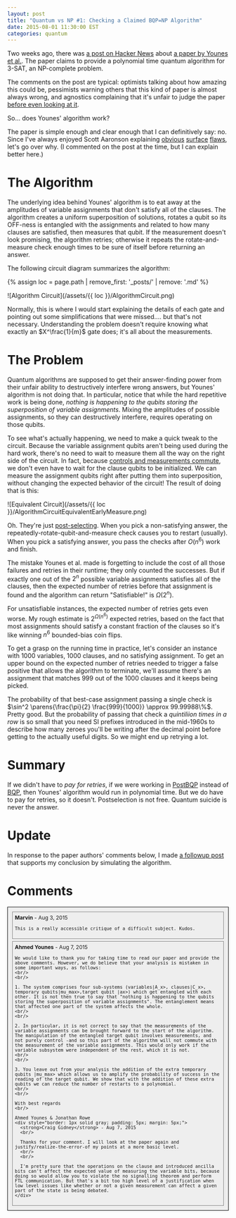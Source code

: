 ```yaml
---
layout: post
title: "Quantum vs NP #1: Checking a Claimed BQP=NP Algorithm"
date: 2015-08-01 11:30:00 EST
categories: quantum
---
```


Two weeks ago, there was [a post on Hacker News](https://news.ycombinator.com/item?id=9928657) about [a paper by Younes et al.](http://arxiv.org/abs/1507.05061).
The paper claims to provide a polynomial time quantum algorithm for 3-SAT, an NP-complete problem.

The comments on the post are typical: optimists talking about how amazing this could be, pessimists warning others that this kind of paper is almost always wrong, and agnostics complaining that it's unfair to judge the paper [before even looking at it](http://wiki.lesswrong.com/wiki/Outside_view).

So... does Younes' algorithm work?

The paper is simple enough and clear enough that I can definitively say: no.
Since I've always enjoyed Scott Aaronson explaining [obvious](http://www.scottaaronson.com/blog/?p=1767#comment-103591) [surface](http://www.scottaaronson.com/blog/?p=1255) [flaws](http://www.scottaaronson.com/blog/?p=1211), let's go over why.
(I commented on the post at the time, but I can explain better here.)

# The Algorithm

The underlying idea behind Younes' algorithm is to eat away at the amplitudes of variable assignments that don't satisfy all of the clauses.
The algorithm creates a uniform superposition of solutions, rotates a qubit so its OFF-ness is entangled with the assignments and related to how many clauses are satisfied, then measures that qubit.
If the measurement doesn't look promising, the algorithm retries; otherwise it repeats the rotate-and-measure check enough times to be sure of itself before returning an answer.

The following circuit diagram summarizes the algorithm:

{% assign loc = page.path | remove_first: '_posts/' | remove: '.md' %}

![Algorithm Circuit](/assets/{{ loc }}/AlgorithmCircuit.png)

Normally, this is where I would start explaining the details of each gate and pointing out some simplifications that were missed.... but that's not necessary.
Understanding the problem doesn't require knowing what exactly an $X^\frac{1}{m}$ gate does; it's all about the measurements.

# The Problem

Quantum algorithms are supposed to get their answer-finding power from their unfair ability to destructively interfere wrong answers, but Younes' algorithm is not doing that.
In particular, notice that while the hard repetitive work is being done, *nothing is happening to the qubits storing the superposition of variable assignments*.
Mixing the amplitudes of possible assignments, so they can destructively interfere, requires operating on those qubits.

To see what's actually happening, we need to make a quick tweak to the circuit.
Because the variable assignment qubits aren't being used during the hard work, there's no need to wait to measure them all the way on the right side of the circuit.
In fact, because [controls and measurements commute](https://en.wikipedia.org/wiki/Deferred_Measurement_Principle), we don't even have to wait for the clause qubits to be initialized.
We can measure the assignment qubits right after putting them into superposition, without changing the expected behavior of the circuit!
The result of doing that is this:

![Equivalent Circuit](/assets/{{ loc }}/AlgorithmCircuitEquivalentEarlyMeasure.png)

Oh.
They're just [post-selecting](https://en.wikipedia.org/wiki/Postselection).
When you pick a non-satisfying answer, the repeatedly-rotate-qubit-and-measure  check causes you to restart (usually).
When you pick a satisfying answer, you pass the checks after $O(n^6)$ work and finish.

The mistake Younes et al. made is forgetting to include the cost of all those failures and retries in their runtime; they only counted the successes.
But if exactly one out of the $2^n$ possible variable assignments satisfies all of the clauses, then the expected number of retries before that assignment is found and the algorithm can return "Satisfiable!" is $\Omega(2^n)$.

For unsatisfiable instances, the expected number of retries gets even worse.
My rough estimate is $2^{\Omega(n^6)}$ expected retries, based on the fact that most assignments should satisfy a constant fraction of the clauses so it's like winning $n^6$ bounded-bias coin flips.

To get a grasp on the running time in practice, let's consider an instance with $1000$ variables, $1000$ clauses, and no satisfying assignment.
To get an upper bound on the expected number of retries needed to trigger a false positive that allows the algorithm to terminate, we'll assume there's an assignment that matches $999$ out of the $1000$ clauses and it keeps being picked.

The probability of that best-case assignment passing a single check is $\sin^2 \parens{\frac{\pi}{2} \frac{999}{1000}} \approx 99.99988\%$.
Pretty good. But the probability of passing that check a *quintiliion times in a row* is so small that you need SI prefixes introduced in the mid-1960s to describe how many zeroes you'll be writing after the decimal point before getting to the actually useful digits.
So we might end up retrying a lot.

# Summary

If we didn't have to *pay for retries*, if we were working in [PostBQP](https://en.wikipedia.org/wiki/PostBQP) instead of [BQP](https://en.wikipedia.org/wiki/BQP), then Younes' algorithm would run in polynomial time.
But we do have to pay for retries, so it doesn't.
Postselection is not free.
Quantum suicide is never the answer.

# Update

In response to the paper authors' comments below, I made [a followup post](/quantum/2015/08/27/Simulating-a-Claimed-BQP-NP-Algorithm.html) that supports my conclusion by simulating the algorithm.

# Comments

<div style="background-color: #EEE; border: 1px solid black; padding: 5px; font-size: 12px;">
  <div style="border: 1px solid gray; padding: 5px; margin: 5px;">
    <strong>Marvin</strong> - Aug 3, 2015
    <br/>

    This is a really accessible critique of a difficult subject. Kudos.
  </div>
  <div style="border: 1px solid gray; padding: 5px; margin: 5px;">
    <strong>Ahmed Younes</strong> - Aug 7, 2015
    <br/>

    We would like to thank you for taking time to read our paper and provide the above comments. However, we do believe that your analysis is mistaken in some important ways, as follows:
    <br/>
    <br/>

    1. The system comprises four sub-systems (variables|A_x>, clauses|C_x>, temporary qubits|mu_max>,target qubit |ax>) which get entangled with each other. It is not then true to say that "nothing is happening to the qubits storing the superposition of variable assignments". The entanglement means that affected one part of the system affects the whole.
    <br/>
    <br/>

    2. In particular, it is not correct to say that the measurements of the variable assignments can be brought forward to the start of the algorithm. The manipulation of the entangled target qubit involves measurements, and not purely control -and so this part of the algorithm will not commute with the measurement of the variable assignments. This would only work if the variable subsystem were independent of the rest, which it is not.
    <br/>
    <br/>

    3. You leave out from your analysis the addition of the extra temporary qubits |mu_max> which allows us to amplify the probability of success in the reading of the target qubit. We show that with the addition of these extra qubits we can reduce the number of restarts to a polynomial.
    <br/>
    <br/>

    With best regards
    <br/>

    Ahmed Younes & Jonathan Rowe
    <div style="border: 1px solid gray; padding: 5px; margin: 5px;">
      <strong>Craig Gidney</strong> - Aug 7, 2015
      <br/>

      Thanks for your comment. I will look at the paper again and justify/realize-the-error-of my points at a more basic level.
      <br/>
      <br/>

      I'm pretty sure that the operations on the clause and introduced ancilla bits can't affect the expected value of measuring the variable bits, because doing so would allow you to violate the no signalling theorem and perform FTL communication. But that's a bit too high level of a justification when low level issues like whether or not a given measurement can affect a given part of the state is being debated.
    </div>
  </div>
</div>
